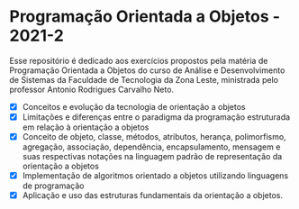 # Programação Orientada a Objetos - 2021-2

Esse repositório é dedicado aos exercícios propostos pela matéria de Programação Orientada a Objetos do curso de Análise e Desenvolvimento de Sistemas da Faculdade de Tecnologia da Zona Leste, ministrada pelo professor Antonio Rodrigues Carvalho Neto.

 - [x] Conceitos e evolução da tecnologia de orientação a objetos
 - [x] Limitações e diferenças entre o paradigma da programação estruturada em relação à orientação a objetos
 - [x] Conceito de objeto, classe, métodos, atributos, herança, polimorfismo, agregação, associação, dependência, encapsulamento, mensagem e suas respectivas notações na linguagem padrão de representação da orientação a objetos
 - [x] Implementação de algoritmos orientado a objetos utilizando linguagens de programação
 - [x] Aplicação e uso das estruturas fundamentais da orientação a objetos.
